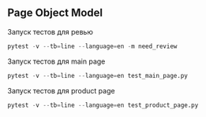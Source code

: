 ## Page Object Model

Запуск тестов для ревью
```python
pytest -v --tb=line --language=en -m need_review
```
Запуск тестов для main page
```python
pytest -v --tb=line --language=en test_main_page.py
```
Запуск тестов для product page
```python
pytest -v --tb=line --language=en test_product_page.py
```
